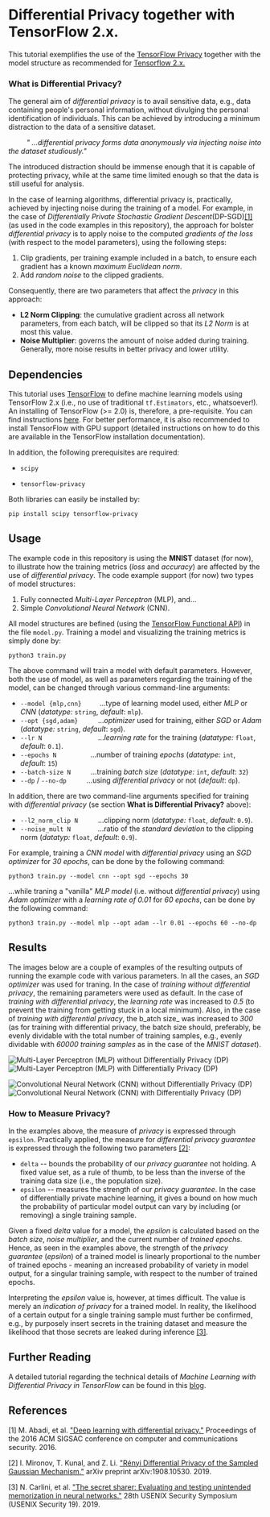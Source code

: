 # Differential Privacy together with TensorFlow 2.x.

This tutorial exemplifies the use of the [TensorFlow Privacy](https://github.com/tensorflow/privacy) together with the model structure as recommended for [Tensorflow 2.x.](https://www.tensorflow.org/)

### What is Differential Privacy? 

The general aim of _differential privacy_ is to avail sensitive data, e.g., data containing people's personal information, without divulging the personal identification of individuals. This can be achieved by introducing a minimum distraction to the data of a sensitive dataset. 

&emsp; &emsp; _"  ...differential privacy forms data anonymously via injecting noise into the dataset studiously."_
     
The introduced distraction should be immense enough that it is capable of protecting privacy, while at the same time limited enough so that the data is still useful for analysis.

In the case of learning algorithms, differential privacy is, practically, achieved by injecting noise during the training of a model. For example, in the case of _Differentially Private Stochastic Gradient Descent_(DP-SGD)[[1]](#references) (as used in the code examples in this repository), the approach for bolster _differential privacy_ is to apply noise to the computed _gradients of the loss_ (with respect to the model parameters), using the following steps:

1. Clip gradients, per training example included in a batch, to ensure each gradient has a known _maximum Euclidean norm_.
2. Add _random noise_ to the clipped gradients.

Consequently, there are two parameters that affect the _privacy_ in this approach:

* __L2 Norm Clipping__: the cumulative gradient across all network parameters, from each batch, will be clipped so that its _L2 Norm_ is at most this value.
* __Noise Multiplier__: governs the amount of noise added during training. Generally, more noise results in better privacy and lower utility.

## Dependencies

This tutorial uses [TensorFlow](https://www.tensorflow.org/) to define machine learning models using TensorFlow 2.x (i.e., no use of traditional `tf.Estimators`, etc., whatsoever!). An installing of TensorFlow (>= 2.0) is, therefore, a pre-requisite. You can find instructions [here](https://www.tensorflow.org/install/). For better performance, it is also recommended to install TensorFlow with GPU support (detailed instructions on how to do this are available in the TensorFlow installation documentation).

In addition, the following prerequisites are required:

* `scipy`

* `tensorflow-privacy`
 
Both libraries can easily be installed by:

```
pip install scipy tensorflow-privacy
```

## Usage

The example code in this repository is using the __MNIST__ dataset (for now), to illustrate how the training metrics (_loss_ and _accuracy_) are affected by the use of _differential privacy_. The code example support (for now) two types of model structures: 

1. Fully connected _Multi-Layer Perceptron_ (MLP), and... 
2. Simple _Convolutional Neural Network_ (CNN). 

All model structures are befined (using the [TensorFlow Functional API](https://www.tensorflow.org/guide/keras/functional)) in the file `model.py`. Training a model and visualizing the training metrics is simply done by:

    python3 train.py

The above command will train a model with default parameters. However, both the use of model, as well as parameters regarding the training of the model, can be changed through various command-line arguments:

*  `--model {mlp,cnn}` &emsp; &emsp;...type of learning model used, either _MLP_ or _CNN_ (_datatype:_ `string`, _default_: `mlp`).  
*  `--opt {sgd,adam}` &emsp; &emsp; ..._optimizer_ used for training, either _SGD_ or _Adam_ (_datatype:_ `string`, _default_: `sgd`).
*  `--lr N` &emsp; &emsp; &emsp; &emsp; &emsp; &emsp; ..._learning rate_ for the training  (_datatype:_ `float`, _default_: `0.1`).
*  `--epochs N`&emsp; &emsp; &emsp; &emsp;...number of training _epochs_ (_datatype:_ `int`, _default_: `15`) 
*  `--batch-size N` &emsp; &emsp;  ...training _batch size_ (_datatype:_ `int`, _default_: `32`)
*  `--dp` / `--no-dp` &emsp; &emsp; ...using _differential privacy_ or not (_default_: `dp`).

In addition, there are two command-line arguments specified for training with _differential privacy_ (se section __What is Differential Privacy?__ above):
  
*  `--l2_norm_clip N` &emsp; &emsp; ...clipping norm (_datatype:_ `float`, _default_: `0.9`).
*  `--noise_mult N` &emsp; &emsp; &emsp;...ratio of the _standard deviation_ to the clipping norm (_datatyp:_ `float`, _default_: `0.9`).

For example, training a _CNN model_ with _differential privacy_ using an _SGD optimizer_ for _30 epochs_, can be done by the following command:

    python3 train.py --model cnn --opt sgd --epochs 30

  ...while traning a "vanilla" _MLP model_ (i.e. without _differential privacy_) using _Adam optimizer_ with a _learning rate of 0.01_ for _60 epochs_, can be done by the following command:
  
    python3 train.py --model mlp --opt adam --lr 0.01 --epochs 60 --no-dp 

## Results

The images below are a couple of examples of the resulting outputs of running the example code with various parameters. In all the cases, an _SGD optimizer_ was used for traning. In the case of _training without differential privacy_, the remaining parameters were used as default. In the case of _training with differential privacy_, the _learning rate_ was increased to _0.5_ (to prevent the training from getting stuck in a local minimum). Also, in the case of _training with differential privacy_, the b_atch size_ was increased to _300_ (as for training with differential privacy, the batch size should, preferably, be evenly dividable with the total number of training samples, e.g., evenly dividable with _60000 training samples_ as in the case of the _MNIST dataset_). 

![](./images/mlp_no-dp.png "Multi-Layer Perceptron (MLP) without Differentially Privacy (DP)") ![](./images/mlp_dp.png "Multi-Layer Perceptron (MLP) with Differentially Privacy (DP)") 

![](./images/cnn_no-dp.png "Convolutional Neural Network (CNN) without Differentially Privacy (DP)") ![](./images/cnn_dp.png "Convolutional Neural Network (CNN) with Differentially Privacy (DP)") 

### How to Measure Privacy? 

In the examples above, the measure of _privacy_ is expressed through `epsilon`. Practically applied, the measure for _differential privacy guarantee_ is expressed through the following two parameters [[2]](#references):

* `delta` -- bounds the probability of our _privacy guarantee_ not holding. A fixed value set, as a rule of thumb, to be less than the inverse of the training data size (i.e., the population size).
* `epsilon` -- measures the strength of our _privacy guarantee_. In the case of differentially private machine learning, it gives a bound on how much the probability of particular model output can vary by including (or removing) a single training sample.  

Given a fixed _delta_ value for a model, the _epsilon_ is calculated based on the _batch size_, _noise multiplier_, and the current number of _trained epochs_. Hence, as seen in the examples above, the strength of the _privacy guarantee_ (_epsilon_) of a trained model is linearly proportional to the number of trained epochs - meaning an increased probability of variety in model output, for a singular training sample, with respect to the number of trained epochs. 

Interpreting the _epsilon_ value is, however, at times difficult. The value is merely an _indication of privacy_ for a trained model. In reality, the likelihood of a certain output for a single training sample must further be confirmed, e.g., by purposely insert secrets in the training dataset and measure the likelihood that those secrets are leaked during inference [[3]](#references).

## Further Reading

A detailed tutorial regarding the technical details of _Machine Learning with Differential Privacy in TensorFlow_ can be found in this [blog](http://www.cleverhans.io/privacy/2019/03/26/machine-learning-with-differential-privacy-in-tensorflow.html).

## References
[1] M. Abadi, et al. ["Deep learning with differential privacy."](https://dl.acm.org/doi/pdf/10.1145/2976749.2978318?casa_token=HLroUey_9GQAAAAA:XJpCJz8GF9AZFuOaMoDEqy-aKWpnYUKBHhPy1bwvP709x0l6ofIs_NuhAyhd5pDsxxOxBwLc_kk) Proceedings of the 2016 ACM SIGSAC conference on computer and communications security. 2016.

[2] I. Mironov, T. Kunal, and Z. Li. ["Rényi Differential Privacy of the Sampled Gaussian Mechanism."](https://arxiv.org/pdf/1908.10530.pdf) arXiv preprint arXiv:1908.10530. 2019.

[3] N. Carlini, et al. ["The secret sharer: Evaluating and testing unintended memorization in neural networks."](https://www.usenix.org/system/files/sec19-carlini.pdf) 28th USENIX Security Symposium (USENIX Security 19). 2019.

